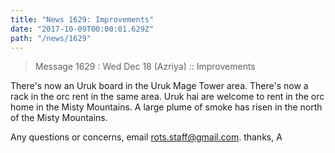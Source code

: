 ```yaml
---
title: "News 1629: Improvements"
date: "2017-10-09T00:00:01.629Z"
path: "/news/1629"
---
```


> Message 1629 : Wed Dec 18 (Azriya)     :: Improvements

There's now an Uruk board in the Uruk Mage Tower area.
There's now a rack in the orc rent in the same area.
Uruk hai are welcome to rent in the orc home in the Misty Mountains.
A large plume of smoke has risen in the north of the Misty Mountains.

Any questions or concerns, email rots.staff@gmail.com.
thanks,
A